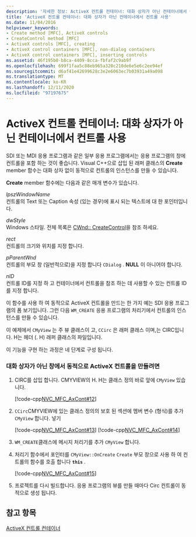 ```yaml
---
description: '자세한 정보: ActiveX 컨트롤 컨테이너: 대화 상자가 아닌 컨테이너에서 컨트롤 사용'
title: 'ActiveX 컨트롤 컨테이너: 대화 상자가 아닌 컨테이너에서 컨트롤 사용'
ms.date: 11/04/2016
helpviewer_keywords:
- Create method [MFC], ActiveX controls
- CreateControl method [MFC]
- ActiveX controls [MFC], creating
- ActiveX control containers [MFC], non-dialog containers
- ActiveX control containers [MFC], inserting controls
ms.assetid: 46f195b0-b8ca-4409-8cca-fbfaf2c9ab9f
ms.openlocfilehash: 699f1faa5c88eb965a320c210de6e5e6c2ee94ef
ms.sourcegitcommit: d6af41e42699628c3e2e6063ec7b03931a49a098
ms.translationtype: MT
ms.contentlocale: ko-KR
ms.lasthandoff: 12/11/2020
ms.locfileid: "97197675"
---
```

# <a name="activex-control-containers-using-controls-in-a-non-dialog-container"></a>ActiveX 컨트롤 컨테이너: 대화 상자가 아닌 컨테이너에서 컨트롤 사용

SDI 또는 MDI 응용 프로그램과 같은 일부 응용 프로그램에서는 응용 프로그램의 창에 컨트롤을 포함 하는 것이 좋습니다. Visual C++으로 삽입 된 래퍼 클래스의 **Create** member 함수는 대화 상자 없이 동적으로 컨트롤의 인스턴스를 만들 수 있습니다.

**Create** member 함수에는 다음과 같은 매개 변수가 있습니다.

*lpszWindowName*<br/>
컨트롤의 Text 또는 Caption 속성 (있는 경우)에 표시 되는 텍스트에 대 한 포인터입니다.

*dwStyle*<br/>
Windows 스타일. 전체 목록은 [CWnd:: CreateControl](reference/cwnd-class.md#createcontrol)을 참조 하세요.

*rect*<br/>
컨트롤의 크기와 위치를 지정 합니다.

*pParentWnd*<br/>
컨트롤의 부모 창 (일반적으로)을 지정 합니다 `CDialog` . **NULL** 이 아니어야 합니다.

*nID*<br/>
컨트롤 ID를 지정 하 고 컨테이너에서 컨트롤을 참조 하는 데 사용할 수 있는 컨트롤 ID를 지정 합니다.

이 함수를 사용 하 여 동적으로 ActiveX 컨트롤을 만드는 한 가지 예는 SDI 응용 프로그램의 폼 보기입니다. 그런 다음 `WM_CREATE` 응용 프로그램의 처리기에서 컨트롤의 인스턴스를 만들 수 있습니다.

이 예제에서 `CMyView` 는 주 뷰 클래스이 고, `CCirc` 은 래퍼 클래스 이며,는 CIRC입니다. H는 헤더 (. H) 래퍼 클래스의 파일입니다.

이 기능을 구현 하는 과정은 네 단계로 구성 됩니다.

### <a name="to-dynamically-create-an-activex-control-in-a-non-dialog-window"></a>대화 상자가 아닌 창에서 동적으로 ActiveX 컨트롤을 만들려면

1. CIRC를 삽입 합니다. CMYVIEW의 H. H는 클래스 정의 바로 앞에 `CMyView` 있습니다.

   [!code-cpp[NVC_MFC_AxCont#12](codesnippet/cpp/activex-control-containers-using-controls-in-a-non-dialog-container_1.h)]

1. `CCirc`CMYVIEW에 있는 클래스 정의의 보호 된 섹션에 멤버 변수 (형식)를 추가 `CMyView` 합니다. 넣기

   [!code-cpp[NVC_MFC_AxCont#13](codesnippet/cpp/activex-control-containers-using-controls-in-a-non-dialog-container_2.h)]
    [!code-cpp[NVC_MFC_AxCont#14](codesnippet/cpp/activex-control-containers-using-controls-in-a-non-dialog-container_3.h)]

1. `WM_CREATE`클래스에 메시지 처리기를 추가 `CMyView` 합니다.

1. 처리기 함수에서 포인터를 `CMyView::OnCreate` `Create` 부모 창으로 사용 하 여 컨트롤의 함수를 호출 합니다 **`this`** .

   [!code-cpp[NVC_MFC_AxCont#15](codesnippet/cpp/activex-control-containers-using-controls-in-a-non-dialog-container_4.cpp)]

1. 프로젝트를 다시 빌드합니다. 응용 프로그램의 뷰를 만들 때마다 Circ 컨트롤이 동적으로 생성 됩니다.

## <a name="see-also"></a>참고 항목

[ActiveX 컨트롤 컨테이너](activex-control-containers.md)
